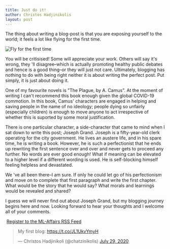 ```yaml
---
title: Just do it! 
author: Christos Hadjinikolis
layout: post
---
```

<head>
    <meta property="og:image" content="assets/images/2020-07-28-Just-do-it.jpeg" />
</head>
The thing about writing a blog-post is that you are exposing yourself to the world; it feels a lot like flying for the first time.

<span class="image center"><img src="{{ 'assets/images/2020-07-28-Just-do-it.jpeg' | relative_url }}" alt="Fly for the first time" /></span>
 

You will be critisised! Some will appreciate your work. Others will say it's wrong, they 'll disagree&ndash;which is actually 
promoting healthy public debates and hence is a good thing&ndash;or they will just not care. Ultimately, blogging has nothing 
to do with being right neither it is about writing the perfect post. Put simply, it is just about doing it.

One of my favourite novels is "The Plague, by A. Camus". At the moment of writing I can't recommend this book enough given 
the global COVID-19 commotion. In this book, Camus' characters are engaged in helping and saving people in the name of no ideology; 
people dying so unfairly (especially children) is enough to move anyone to act irrespective of whether this is suported by some
moral justification.

There is one particular character, a side-character that came to mind when I sat down to write this post; Joseph Grand. 
Joseph is a fifty-year-old clerk operating for the city government. He lives an austere life, and in his spare time, he 
is writing a book. However, he is such a perfectionist that he ends up rewriting the first sentence over and over and never
gets to proceed any further. No words are ever good enough! What if meaning can be elevated to a higher level if a different 
wording is used. He is self-blocking himself feeling helpless and devastated.
 
We 've all been there&ndash;I am sure. If only he could let go of his perfectionism and move on to complete that first paragraph 
and write the first chapter. What would be the story that he would say? What morals and learnings would be revealed and shared?

I guess we will never find out about Joseph Grand, but my blogging journey begins here and now. Looking forward to hear 
your thoughts and I welcome all of your comments.

<p><a href="http://feeds.feedburner.com/MlAffairs" rel="alternate" type="application/rss+xml"><img src="//feedburner.google.com/fb/images/pub/feed-icon32x32.png" alt="" style="vertical-align:middle;border:0"/></a>&nbsp;<a href="http://feeds.feedburner.com/MlAffairs" rel="alternate" type="application/rss+xml">Register to the ML-Affairs RSS Feed</a></p>   
 
<blockquote class="twitter-tweet" data-theme="light"><p lang="en" dir="ltr">My first blog: <a href="https://t.co/JL1UkvYmyH">https://t.co/JL1UkvYmyH</a></p>&mdash; Christos Hadjinikoli (@chatzinikolis) <a href="https://twitter.com/chatzinikolis/status/1288427049485578241?ref_src=twsrc%5Etfw">July 29, 2020</a></blockquote> <script async src="https://platform.twitter.com/widgets.js" charset="utf-8"></script>  
   